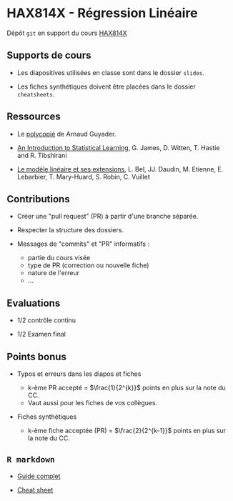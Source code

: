 # HAX814X - Régression Linéaire

Dépôt `git` en support du cours [HAX814X](https://moodle.umontpellier.fr/course/view.php?id=25368)

## Supports de cours

* Les diapositives utilisées en classe sont dans le dossier `slides`.

* Les fiches synthétiques doivent être placées dans le dossier `cheatsheets`.

## Ressources

* Le [polycopié](https://www.lpsm.paris/pageperso/guyader/files/teaching/Regression.pdf) de Arnaud Guyader.

* [An Introduction to Statistical Learning](https://statlearning.com/), G. James, D. Witten, T. Hastie and R. Tibshirani

* [Le modèle linéaire et ses extensions](https://www6.inrae.fr/mia-paris/content/download/4281/40718/version/1/file/ModeleLineaireEt_Extensions.pdf), L. Bel, JJ. Daudin, M. Etienne, E. Lebarbier, T. Mary-Huard, S. Robin, C. Vuillet

## Contributions

* Créer une "pull request" (PR) à partir d'une branche séparée.

* Respecter la structure des dossiers.

* Messages de "commits" et "PR" informatifs :
	* partie du cours visée
	* type de PR (correction ou nouvelle fiche)
	* nature de l'erreur
	* ...

## Evaluations

* 1/2 contrôle continu

* 1/2 Examen final

## Points bonus

* Typos et erreurs dans les diapos et fiches
  * k-ème PR accepté = $\frac{1}{2^{k}}$ points en plus sur la note du CC.
  * Vaut aussi pour les fiches de vos collègues.
  
* Fiches synthétiques
  * k-ème fiche acceptée (PR) = $\frac{2}{2^{k-1}}$ points en plus sur la note du CC.

## `R markdown`

* [Guide complet](https://rmarkdown.rstudio.com/lesson-1.html)

* [Cheat sheet](https://rmarkdown.rstudio.com/lesson-15.html)